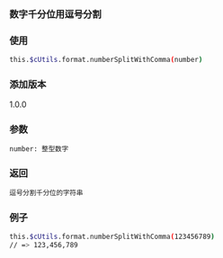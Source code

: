 ### 数字千分位用逗号分割

### 使用
```bash
this.$cUtils.format.numberSplitWithComma(number)
```

### 添加版本
1.0.0

### 参数
```bash
number: 整型数字
```

### 返回
```bash
逗号分割千分位的字符串
```

### 例子
```bash
this.$cUtils.format.numberSplitWithComma(123456789)
// => 123,456,789
```
